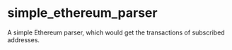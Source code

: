 # simple_ethereum_parser
A simple Ethereum parser, which would get the transactions of subscribed addresses.
